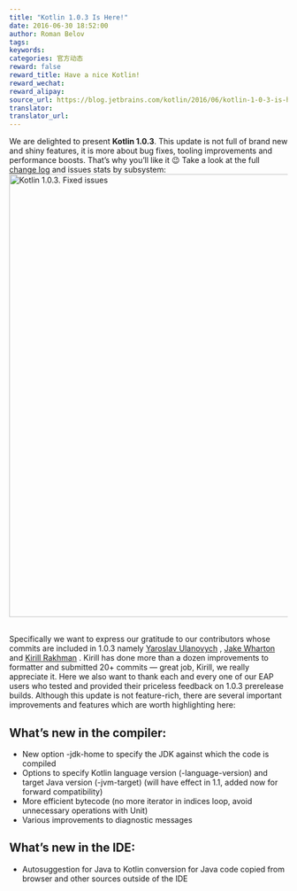 ```yaml
---
title: "Kotlin 1.0.3 Is Here!"
date: 2016-06-30 18:52:00
author: Roman Belov
tags:
keywords:
categories: 官方动态
reward: false
reward_title: Have a nice Kotlin!
reward_wechat:
reward_alipay:
source_url: https://blog.jetbrains.com/kotlin/2016/06/kotlin-1-0-3-is-here/
translator:
translator_url:
---
```


We are delighted to present <strong>Kotlin 1.0.3</strong>. This update is not full of brand new and shiny features, it is more about bug fixes, tooling improvements and performance boosts. That’s why you’ll like it 😉 Take a look at the full [change log](https://github.com/JetBrains/kotlin/blob/1.0.3/ChangeLog.md) and issues stats by subsystem:
<img alt="Kotlin 1.0.3. Fixed issues" class="alignnone size-full wp-image-4043" src="https://d3nmt5vlzunoa1.cloudfront.net/kotlin/files/2016/06/Pasted-image-at-2016_06_28-07_25-PM.png" width="800"/><br/>
<span id="more-4042"></span><br/>

Specifically we want to express our gratitude to our contributors whose commits are included in 1.0.3 namely [Yaroslav Ulanovych](https://github.com/yarulan) , [Jake Wharton](https://github.com/JakeWharton) and [Kirill Rakhman](https://github.com/cypressious) . Kirill has done more than a dozen improvements to formatter and submitted 20+ commits — great job, Kirill, we really appreciate it. Here we also want to thank each and every one of our EAP users who tested and provided their priceless feedback on 1.0.3 prerelease builds.
Although this update is not feature-rich, there are several important improvements and features which are worth highlighting here:
## What’s new in the compiler:


* New option -jdk-home to specify the JDK against which the code is compiled
* Options to specify Kotlin language version (-language-version) and target Java version (-jvm-target) (will have effect in 1.1, added now for forward compatibility)
* More efficient bytecode (no more iterator in indices loop, avoid unnecessary operations with Unit)
* Various improvements to diagnostic messages

## What’s new in the IDE:


* Autosuggestion for Java to Kotlin conversion for Java code copied from browser and other sources outside of the IDE


